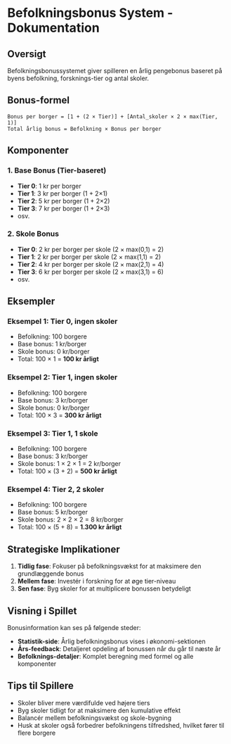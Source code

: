 # Befolkningsbonus System - Dokumentation

## Oversigt
Befolkningsbonussystemet giver spilleren en årlig pengebonus baseret på byens befolkning, forsknings-tier og antal skoler.

## Bonus-formel
```
Bonus per borger = [1 + (2 × Tier)] + [Antal_skoler × 2 × max(Tier, 1)]
Total årlig bonus = Befolkning × Bonus per borger
```

## Komponenter

### 1. Base Bonus (Tier-baseret)
- **Tier 0**: 1 kr per borger
- **Tier 1**: 3 kr per borger (1 + 2×1)
- **Tier 2**: 5 kr per borger (1 + 2×2)
- **Tier 3**: 7 kr per borger (1 + 2×3)
- osv.

### 2. Skole Bonus
- **Tier 0**: 2 kr per borger per skole (2 × max(0,1) = 2)
- **Tier 1**: 2 kr per borger per skole (2 × max(1,1) = 2)
- **Tier 2**: 4 kr per borger per skole (2 × max(2,1) = 4)
- **Tier 3**: 6 kr per borger per skole (2 × max(3,1) = 6)
- osv.

## Eksempler

### Eksempel 1: Tier 0, ingen skoler
- Befolkning: 100 borgere
- Base bonus: 1 kr/borger
- Skole bonus: 0 kr/borger
- Total: 100 × 1 = **100 kr årligt**

### Eksempel 2: Tier 1, ingen skoler
- Befolkning: 100 borgere
- Base bonus: 3 kr/borger
- Skole bonus: 0 kr/borger
- Total: 100 × 3 = **300 kr årligt**

### Eksempel 3: Tier 1, 1 skole
- Befolkning: 100 borgere
- Base bonus: 3 kr/borger
- Skole bonus: 1 × 2 × 1 = 2 kr/borger
- Total: 100 × (3 + 2) = **500 kr årligt**

### Eksempel 4: Tier 2, 2 skoler
- Befolkning: 100 borgere
- Base bonus: 5 kr/borger
- Skole bonus: 2 × 2 × 2 = 8 kr/borger
- Total: 100 × (5 + 8) = **1.300 kr årligt**

## Strategiske Implikationer

1. **Tidlig fase**: Fokuser på befolkningsvækst for at maksimere den grundlæggende bonus
2. **Mellem fase**: Investér i forskning for at øge tier-niveau
3. **Sen fase**: Byg skoler for at multiplicere bonussen betydeligt

## Visning i Spillet

Bonusinformation kan ses på følgende steder:
- **Statistik-side**: Årlig befolkningsbonus vises i økonomi-sektionen
- **Års-feedback**: Detaljeret opdeling af bonussen når du går til næste år
- **Befolknings-detaljer**: Komplet beregning med formel og alle komponenter

## Tips til Spillere

- Skoler bliver mere værdifulde ved højere tiers
- Byg skoler tidligt for at maksimere den kumulative effekt
- Balancér mellem befolkningsvækst og skole-bygning
- Husk at skoler også forbedrer befolkningens tilfredshed, hvilket fører til flere borgere
